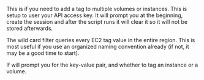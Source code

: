 This is if you need to add a tag to multiple volumes or instances.  This is setup to user your API access key.  It will prompt you at the beginning, create the session and after the script runs it will clear it so it will not be stored afterwards.  

The wild card filter queries every EC2 tag value in the entire region.  This is most useful if you use an organized naming convention already (if not, it may be a good time to start).

If will prompt you for the key-value pair, and whether to tag an instance or a volume.
